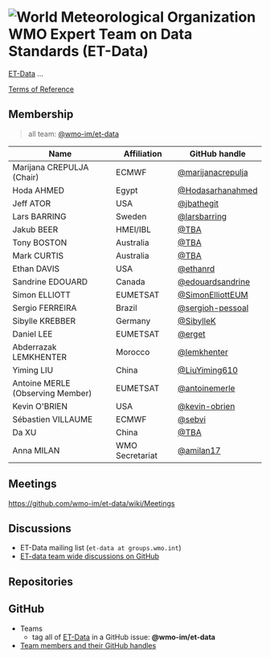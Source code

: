 # ![World Meteorological Organization](https://community.wmo.int/themes/wmo/logo.png) WMO Expert Team on Data Standards (ET-Data)

[ET-Data](https://community.wmo.int/en/governance/commission-membership/commission-observation-infrastructure-and-information-systems-infcom/standing-committee-information-management-and-technology-sc-imt/expert-team-data-standards) ...

[Terms of Reference](https://github.com/wmo-im/sc-imt/blob/main/et-tt/et-data.adoc)

## Membership

>all team: [@wmo-im/et-data](https://github.com/orgs/wmo-im/teams/et-data)

|Name | Affiliation | GitHub handle |
|---|---|---|
|Marijana	CREPULJA (Chair)|ECMWF|[@marijanacrepulja](https://github.com/marijanacrepulja)
|Hoda	AHMED	|Egypt|[@Hodasarhanahmed](https://github.com/Hodasarhanahmed)
|Jeff	ATOR	|USA|[@jbathegit](https://github.com/jbathegit)
|Lars	BARRING	|Sweden|[@larsbarring](https://github.com/larsbarring)
|Jakub	BEER|HMEI/IBL|[@TBA](https://github.com/TBA)
|Tony	BOSTON|Australia|[@TBA](https://github.com/TBA)
|Mark	CURTIS|Australia|[@TBA](https://github.com/TBA)
|Ethan	DAVIS|USA|[@ethanrd](https://github.com/ethanrd)
|Sandrine	EDOUARD	|Canada|[@edouardsandrine](https://github.com/edouardsandrine)
|Simon	ELLIOTT	|EUMETSAT|[@SimonElliottEUM](https://github.com/SimonElliottEUM)
|Sergio	FERREIRA	|Brazil|[@sergioh-pessoal](https://github.com/sergioh-pessoal)
|Sibylle	KREBBER	|Germany|[@SibylleK](https://github.com/SibylleK)
|Daniel	LEE	|EUMETSAT|[@erget](https://github.com/erget)
|Abderrazak	LEMKHENTER	|Morocco|[@lemkhenter](https://github.com/lemkhenter)
|Yiming	LIU	|China	|[@LiuYiming610](https://github.com/LiuYiming610)
|Antoine	MERLE	(Observing Member)|EUMETSAT|[@antoinemerle](https://github.com/antoinemerle)
|Kevin	O'BRIEN	|USA|[@kevin-obrien](https://github.com/kevin-obrien)
|Sébastien	VILLAUME|	ECMWF|[@sebvi](https://github.com/sebvi)
|Da	XU|China|[@TBA](https://github.com/TBA)
|Anna MILAN|WMO Secretariat|[@amilan17](https://github.com/orgs/amilan17)

## Meetings
https://github.com/wmo-im/et-data/wiki/Meetings

## Discussions
- ET-Data mailing list (`et-data at groups.wmo.int`)
- [ET-data team wide discussions on GitHub](https://github.com/wmo-im/et-data/discussions)

## Repositories

## GitHub
- Teams
  - tag all of [ET-Data](https://github.com/orgs/wmo-im/teams/et-data) in a GitHub issue: **@wmo-im/et-data**
- [Team members and their GitHub handles](#Membership)
